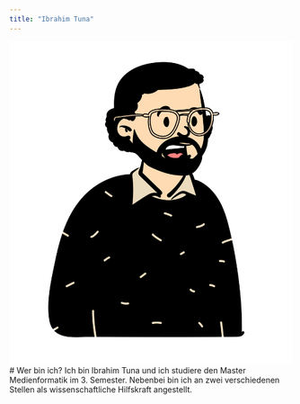 ```yaml
---
title: "Ibrahim Tuna"
---
```

<div class="circletag"><img src="assets/img/bust2.png"/></div>
# Wer bin ich?
Ich bin Ibrahim Tuna und ich studiere den Master Medienformatik im 3. Semester. Nebenbei bin ich an zwei verschiedenen Stellen als wissenschaftliche Hilfskraft angestellt. 
